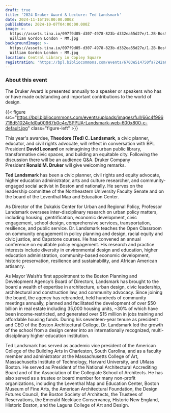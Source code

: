 ```yaml
---
draft: true
title: '2024 Druker Award & Lecture: Ted Landsmark'
date: 2024-11-16T19:00:00.000Z
publishDate: 2024-10-07T04:00:00.000Z
image: >-
  https://assets.tina.io/097f9d05-d307-4978-823b-d332ea55d27e/1.2B-Boston 1788
  William Gordon London - MM.jpg
backgroundImage: >-
  https://assets.tina.io/097f9d05-d307-4978-823b-d332ea55d27e/1.2B-Boston 1788
  William Gordon London - MM.jpg
location: Central Library in Copley Square
registration: 'https://bpl.bibliocommons.com/events/6703e514750fa7242a61cd9c'
---
```


### About this event

The Druker Award is presented annually to a speaker or speakers who has or have made outstanding and important contributions to the world of design.

{{< figure src="https://bpl.bibliocommons.com/events/uploads/images/full/66c4f996718d51024cfd0a00967b0c4c/SPPUA-Landsmark-web-600x800-c-default.jpg" class="figure-left" >}}

This year's awardee, **Theodore (Ted) C. Landsmark**, a civic planner, educator, and civil rights advocate, will reflect in conversation with BPL President **David Leonard** on reimagining the urban public library, transformative civic spaces, and building an equitable city. Following the discussion there will be an audience Q\&A. Druker Company President **Ronald M. Druker** will give welcoming remarks.

**Ted Landsmark** has been a civic planner, civil rights and equity advocate, higher education administrator, arts and culture researcher, and community-engaged social activist in Boston and nationally. He serves on the leadership committee of the Northeastern University Faculty Senate and on the board of the Leventhal Map and Education Center.

As Director of the Dukakis Center for Urban and Regional Policy, Professor Landsmark oversees inter-disciplinary research on urban policy matters, including housing, gentrification, economic development, civic engagement, school design, comprehensive services, transportation, resilience, and public service. Dr. Landsmark teaches the Open Classroom on community engagement in policy planning and design, racial equity and civic justice, and Capstone courses. He has convened an annual conference on equitable policy engagement. His research and practice interests include diversity in environmental design and education, higher education administration, community-based economic development, historic preservation, resilience and sustainability, and African American artisanry.

As Mayor Walsh’s first appointment to the Boston Planning and Development Agency’s Board of Directors, Landsmark has brought to the board a wealth of expertise in architecture, urban design, civic leadership, architectural and construction law, and community advocacy. Since joining the board, the agency has rebranded, held hundreds of community meetings annually, planned and facilitated the development of over $50 billion in real estate including 35,000 housing units, \~30% of which have been income-restricted, and generated over $15 million in jobs training and affordable housing funds. During his seventeen-year tenure as president and CEO of the Boston Architectural College, Dr. Landsmark led the growth of the school from a design center into an internationally recognized, multi-disciplinary higher education institution.

Ted Landsmark has served as academic vice president of the American College of the Building Arts in Charleston, South Carolina, and as a faculty member and administrator at the Massachusetts College of Art, Massachusetts Institute of Technology, Harvard University, and UMass Boston. He served as President of the National Architectural Accrediting Board and of the Association of the Collegiate School of Architects. He has also served as a trustee or board member for many non-profit organizations, including the Leventhal Map and Education Center, Boston Museum of Fine Arts, the American Architectural Foundation, the Design Futures Council, the Boston Society of Architects, the Trustees of Reservations, the Emerald Necklace Conservancy, Historic New England, Historic Boston, and the Laguna College of Art and Design.
